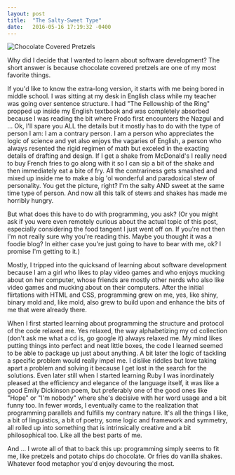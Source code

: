 ```yaml
---
layout: post
title:  "The Salty-Sweet Type"
date:   2016-05-16 17:19:32 -0400
---
```


![Chocolate Covered Pretzels](http://img.sndimg.com/food/image/upload/w_555,h_416,c_fit,fl_progressive,q_95/v1/img/recipes/26/85/54/picm9rcDt.jpg)

Why did I decide that I wanted to learn about software development? The short answer is because chocolate covered pretzels are one of my most favorite things.

If you'd like to know the extra-long version, it starts with me being bored in middle school. I was sitting at my desk in English class while my teacher was going over sentence structure. I had "The Fellowship of the Ring" propped up inside my English textbook and was completely absorbed because I was reading the bit where Frodo first encounters the Nazgul and ... Ok, I'll spare you ALL the details but it mostly has to do with the type of person I am: I am a contrary person. I am a person who appreciates the logic of science and yet also enjoys the vagaries of English, a person who always resented the rigid regimen of math but exceled in the exacting details of drafting and design. If I get a shake from McDonald's I really need to buy French fries to go along with it so I can sip a bit of the shake and then immediately eat a bite of fry. All the contrariness gets smashed and mixed up inside me to make a big 'ol wonderful and paradoxical stew of personality. You get the picture, right? I'm the salty AND sweet at the same time type of person. And now all this talk of stews and shakes has made me horribly hungry.

But what does this have to do with programming, you ask? (Or you might ask if you were even remotely curious about the actual topic of this post, especially considering the food tangent I just went off on. If you're not then I'm not really sure why you're reading this. Maybe you thought it was a foodie blog? In either case you're just going to have to bear with me, ok? I promise I'm getting to it.)

Mostly, I tripped into the quicksand of learning about software development because I am a girl who likes to play video games and who enjoys mucking about on her computer, whose friends are mostly other nerds who also like video games and mucking about on their computers. After the initial flirtations with HTML and CSS, programming grew on me, yes, like shiny, binary mold and, like mold, also grew to build upon and enhance the bits of me that were already there.

When I first started learning about programming the structure and protocol of the code relaxed me. Yes relaxed, the way alphabetizing my cd collection (don't ask me what a cd is, go google it) always relaxed me. My mind likes putting things into perfect and neat little boxes, the code I learned seemed to be able to package up just about anything. A bit later the logic of tackling a specific problem would really impel me. I dislike riddles but love taking apart a problem and solving it because I get lost in the search for the solutions. Even later still when I started learning Ruby I was inordinately pleased at the efficiency and elegance of the language itself, it was like a good Emily Dickinson poem, but preferably one of the good ones like "Hope" or "I'm nobody" where she's decisive with her word usage and a bit funny too. In fewer words, I eventually came to the realization that programming parallels and fulfills my contrary nature. It's all the things I like, a bit of linguistics, a bit of poetry, some logic and framework and symmetry, all rolled up into something that is intrinsically creative and a bit philosophical too. Like all the best parts of me.

And ... I wrote all of that to back this up: programming simply seems to fit me, like pretzels and potato chips do chocolate. Or fries do vanilla shakes. Whatever food metaphor you'd enjoy devouring the most.

